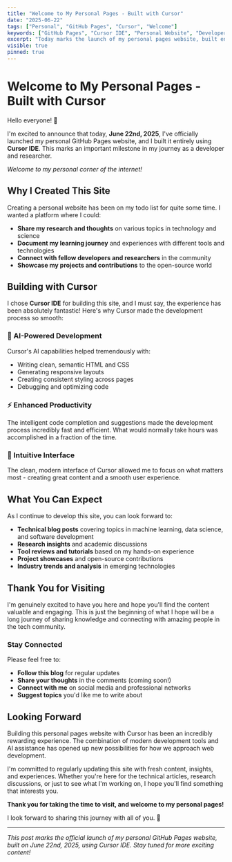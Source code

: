 ```yaml
---
title: "Welcome to My Personal Pages - Built with Cursor"
date: "2025-06-22"
tags: ["Personal", "GitHub Pages", "Cursor", "Welcome"]
keywords: ["GitHub Pages", "Cursor IDE", "Personal Website", "Developer Tools"]
excerpt: "Today marks the launch of my personal pages website, built entirely using Cursor IDE. Join me on this journey of sharing knowledge and experiences."
visible: true
pinned: true
---
```


# Welcome to My Personal Pages - Built with Cursor

Hello everyone! 🎉

I'm excited to announce that today, **June 22nd, 2025**, I've officially launched my personal GitHub Pages website, and I built it entirely using **Cursor IDE**. This marks an important milestone in my journey as a developer and researcher.

*Welcome to my personal corner of the internet!*

## Why I Created This Site

Creating a personal website has been on my todo list for quite some time. I wanted a platform where I could:

- **Share my research and thoughts** on various topics in technology and science
- **Document my learning journey** and experiences with different tools and technologies  
- **Connect with fellow developers and researchers** in the community
- **Showcase my projects and contributions** to the open-source world

## Building with Cursor

I chose **Cursor IDE** for building this site, and I must say, the experience has been absolutely fantastic! Here's why Cursor made the development process so smooth:

### 🤖 AI-Powered Development
Cursor's AI capabilities helped tremendously with:
- Writing clean, semantic HTML and CSS
- Generating responsive layouts
- Creating consistent styling across pages
- Debugging and optimizing code

### ⚡ Enhanced Productivity
The intelligent code completion and suggestions made the development process incredibly fast and efficient. What would normally take hours was accomplished in a fraction of the time.

### 🎯 Intuitive Interface
The clean, modern interface of Cursor allowed me to focus on what matters most - creating great content and a smooth user experience.

## What You Can Expect

As I continue to develop this site, you can look forward to:

- **Technical blog posts** covering topics in machine learning, data science, and software development
- **Research insights** and academic discussions
- **Tool reviews and tutorials** based on my hands-on experience
- **Project showcases** and open-source contributions
- **Industry trends and analysis** in emerging technologies

## Thank You for Visiting

I'm genuinely excited to have you here and hope you'll find the content valuable and engaging. This is just the beginning of what I hope will be a long journey of sharing knowledge and connecting with amazing people in the tech community.

### Stay Connected

Please feel free to:
- **Follow this blog** for regular updates
- **Share your thoughts** in the comments (coming soon!)
- **Connect with me** on social media and professional networks
- **Suggest topics** you'd like me to write about

## Looking Forward

Building this personal pages website with Cursor has been an incredibly rewarding experience. The combination of modern development tools and AI assistance has opened up new possibilities for how we approach web development.

I'm committed to regularly updating this site with fresh content, insights, and experiences. Whether you're here for the technical articles, research discussions, or just to see what I'm working on, I hope you'll find something that interests you.

**Thank you for taking the time to visit, and welcome to my personal pages!** 

I look forward to sharing this journey with all of you. 🚀

---

*This post marks the official launch of my personal GitHub Pages website, built on June 22nd, 2025, using Cursor IDE. Stay tuned for more exciting content!* 